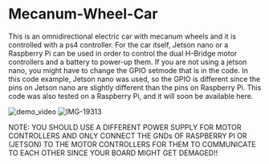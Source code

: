 # Mecanum-Wheel-Car

This is an omnidirectional electric car with mecanum wheels and it is controlled with a ps4 controller. For the car itself, Jetson nano or a Raspberry Pi can be used in order to control the dual H-Bridge motor controllers and a battery to power-up them. If you are not using a jetson nano, you might have to change the GPIO setmode that is in the code. In this code example, Jetson nano was used, so the GPIO is different since the pins on Jetson nano are slightly different than the pins on Raspberry Pi. This code was also tested on a Raspberry Pi, and it will soon be available here.

![demo_video](https://user-images.githubusercontent.com/111835151/186298406-e8ddf1d1-b236-41f0-bd1e-2b4a5d7ea72b.gif) ![IMG-19313](https://user-images.githubusercontent.com/111835151/186303367-60fcdc0e-f79b-420b-a187-e835dc04c255.jpg)

NOTE: YOU SHOULD USE A DIFFERENT POWER SUPPLY FOR MOTOR CONTROLLERS AND ONLY CONNECT THE GNDs OF RASPBERRY PI OR (JETSON) TO THE MOTOR CONTROLLERS FOR THEM TO COMMUNICATE TO EACH OTHER SINCE YOUR BOARD MIGHT GET DEMAGED!! 
